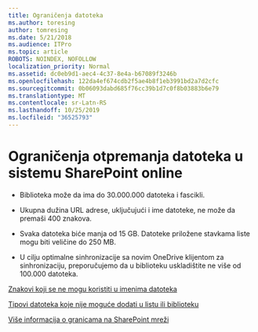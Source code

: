 ```yaml
---
title: Ograničenja datoteka
ms.author: toresing
author: tomresing
ms.date: 5/21/2018
ms.audience: ITPro
ms.topic: article
ROBOTS: NOINDEX, NOFOLLOW
localization_priority: Normal
ms.assetid: dc0eb9d1-aec4-4c37-8e4a-b67089f3246b
ms.openlocfilehash: 122da4ef674cdb2f5ae4b8f1eb3991bd2a7d2cfc
ms.sourcegitcommit: 0b06093dabd685f76cc39b1d7c0f8b03883b6e79
ms.translationtype: MT
ms.contentlocale: sr-Latn-RS
ms.lasthandoff: 10/25/2019
ms.locfileid: "36525793"
---
```

# <a name="file-upload-limits-in-sharepoint-online"></a>Ograničenja otpremanja datoteka u sistemu SharePoint online

- Biblioteka može da ima do 30.000.000 datoteka i fascikli.
    
- Ukupna dužina URL adrese, uključujući i ime datoteke, ne može da premaši 400 znakova.
    
- Svaka datoteka biće manja od 15 GB. Datoteke priložene stavkama liste mogu biti veličine do 250 MB.
    
- U cilju optimalne sinhronizacije sa novim OneDrive klijentom za sinhronizaciju, preporučujemo da u biblioteku uskladištite ne više od 100.000 datoteka. 
    
[Znakovi koji se ne mogu koristiti u imenima datoteka](https://go.microsoft.com/fwlink/?linkid=866430)
  
[Tipovi datoteka koje nije moguće dodati u listu ili biblioteku](https://go.microsoft.com/fwlink/?linkid=273757)
  
[Više informacija o granicama na SharePoint mreži](https://go.microsoft.com/fwlink/?linkid=271273)
  

